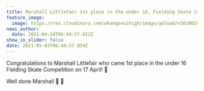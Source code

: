 ```yaml
---
title: Marshall Littlefair 1st place in the under 16, Fielding Skate Competition
feature_image:
  image: https://res.cloudinary.com/whanganuihigh/image/upload/v1620024337/News/Marshall_Littlefair_1st_U16_Feilding_skate_competition_17_april.jpg
news_author:
  date: 2021-04-24T06:44:57.012Z
show_in_slider: false
date: 2021-05-03T06:44:57.059Z
---
```

Congratulations to Marshall Littlefair who came 1st place in the under 16 Fielding Skate Competition on 17 April! 🥇

Well done Marshall  👏 🙂